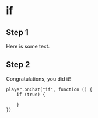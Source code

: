 # if

## Step 1

Here is some text.

## Step 2

Congratulations, you did it!
    
```template
player.onChat("if", function () {
    if (true) {
    	
    }
})
```
